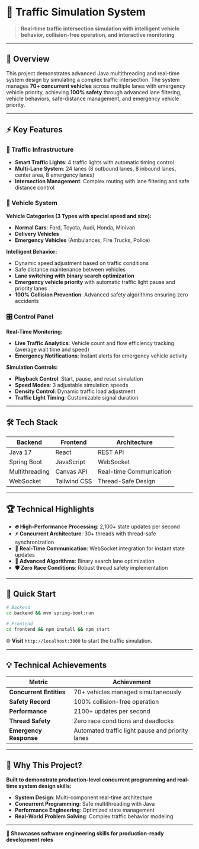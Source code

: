 # 🚦 Traffic Simulation System

> **Real-time traffic intersection simulation with intelligent vehicle behavior, collision-free operation, and interactive monitoring**

---

## 🚀 Overview

This project demonstrates advanced Java multithreading and real-time system design by simulating a complex traffic intersection. The system manages **70+ concurrent vehicles** across multiple lanes with emergency vehicle priority, achieving **100% safety** through advanced lane filtering, vehicle behaviors, safe-distance management, and
emergency vehicle priority. 

---

## ⚡ Key Features

### 🚥 Traffic Infrastructure
- **Smart Traffic Lights**: 4 traffic lights with automatic timing control
- **Multi-Lane System**: 24 lanes (8 outbound lanes, 8 inbound lanes, center area, 8 emergency lanes)  
- **Intersection Management**: Complex routing with lane filtering and safe distance control

### 🚗 Vehicle System

**Vehicle Categories (3 Types with special speed and size):**
- **Normal Cars**: Ford, Toyota, Audi, Honda, Minivan
- **Delivery Vehicles**  
- **Emergency Vehicles** (Ambulances, Fire Trucks, Police)

**Intelligent Behavior:**
- Dynamic speed adjustment based on traffic conditions
- Safe distance maintenance between vehicles
- **Lane switching with binary search optimization**
- **Emergency vehicle priority** with automatic traffic light pause and priority lanes
- **100% Collision Prevention**: Advanced safety algorithms ensuring zero accidents

### 🎛️ Control Panel

**Real-Time Monitoring:**
- **Live Traffic Analytics**: Vehicle count and flow efficiency tracking (average wait time and speed)
- **Emergency Notifications**: Instant alerts for emergency vehicle activity

**Simulation Controls:**
- **Playback Control**: Start, pause, and reset simulation
- **Speed Modes**: 3 adjustable simulation speeds
- **Density Control**: Dynamic traffic load adjustment
- **Traffic Light Timing**: Customizable signal duration

---

## 🛠️ Tech Stack

| **Backend** | **Frontend** | **Architecture** |
|-------------|--------------|------------------|
| Java 17 | React | REST API |
| Spring Boot | JavaScript | WebSocket |
| Multithreading | Canvas API | Real-time Communication |
| WebSocket | Tailwind CSS | Thread-Safe Design |

---

## 🏆 Technical Highlights

- **🔥 High-Performance Processing**: 2,100+ state updates per second
- **⚡ Concurrent Architecture**: 30+ threads with thread-safe synchronization
- **📡 Real-Time Communication**: WebSocket integration for instant state updates
- **🧠 Advanced Algorithms**: Binary search lane optimization
- **🛡️ Zero Race Conditions**: Robust thread safety implementation

---

## 🚀 Quick Start

```bash
# Backend
cd backend && mvn spring-boot:run

# Frontend  
cd frontend && npm install && npm start
```

🌐 **Visit** `http://localhost:3000` to start the traffic simulation.

---

## 💡 Technical Achievements

| **Metric** | **Achievement** |
|------------|-----------------|
| **Concurrent Entities** | 70+ vehicles managed simultaneously |
| **Safety Record** | 100% collision-free operation |
| **Performance** | 2100+ updates per second |
| **Thread Safety** | Zero race conditions and deadlocks |
| **Emergency Response** | Automated traffic light pause and priority lanes |

---

## 🎯 Why This Project?

**Built to demonstrate production-level concurrent programming and real-time system design skills:**

- **System Design**: Multi-component real-time architecture
- **Concurrent Programming**: Safe multithreading with Java
- **Performance Engineering**: Optimized state management
- **Real-World Problem Solving**: Complex traffic behavior modeling

---

**💼 Showcases software engineering skills for production-ready development roles**
